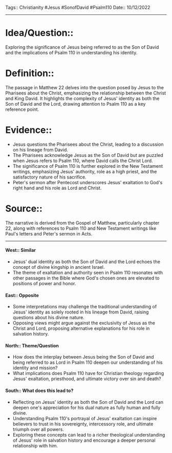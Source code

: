 Tags:: Christianity #Jesus #SonofDavid #Psalm110
Date:: 10/12/2022
___
# Idea/Question::
Exploring the significance of Jesus being referred to as the Son of David and the implications of Psalm 110 in understanding his identity.

# Definition::
The passage in Matthew 22 delves into the question posed by Jesus to the Pharisees about the Christ, emphasizing the relationship between the Christ and King David. It highlights the complexity of Jesus' identity as both the Son of David and the Lord, drawing attention to Psalm 110 as a key reference point.

# Evidence::
- Jesus questions the Pharisees about the Christ, leading to a discussion on his lineage from David.
- The Pharisees acknowledge Jesus as the Son of David but are puzzled when Jesus refers to Psalm 110, where David calls the Christ Lord.
- The significance of Psalm 110 is further explored in the New Testament writings, emphasizing Jesus' authority, role as a high priest, and the satisfactory nature of his sacrifice.
- Peter's sermon after Pentecost underscores Jesus' exaltation to God's right hand and his role as Lord and Christ.

# Source::
The narrative is derived from the Gospel of Matthew, particularly chapter 22, along with references to Psalm 110 and New Testament writings like Paul's letters and Peter's sermon in Acts.

___
#### West:: Similar
- Jesus' dual identity as both the Son of David and the Lord echoes the concept of divine kingship in ancient Israel.
- The theme of exaltation and authority seen in Psalm 110 resonates with other passages in the Bible where God's chosen ones are elevated to positions of power and honor.

#### East:: Opposite
- Some interpretations may challenge the traditional understanding of Jesus' identity as solely rooted in his lineage from David, raising questions about his divine nature.
- Opposing views might argue against the exclusivity of Jesus as the Christ and Lord, proposing alternative explanations for his role in salvation history.

#### North:: Theme/Question
- How does the interplay between Jesus being the Son of David and being referred to as Lord in Psalm 110 deepen our understanding of his identity and mission?
- What implications does Psalm 110 have for Christian theology regarding Jesus' exaltation, priesthood, and ultimate victory over sin and death?

#### South:: What does this lead to?
- Reflecting on Jesus' identity as both the Son of David and the Lord can deepen one's appreciation for his dual nature as fully human and fully divine.
- Understanding Psalm 110's portrayal of Jesus' exaltation can inspire believers to trust in his sovereignty, intercessory role, and ultimate triumph over all powers.
- Exploring these concepts can lead to a richer theological understanding of Jesus' role in salvation history and encourage a deeper personal relationship with him.